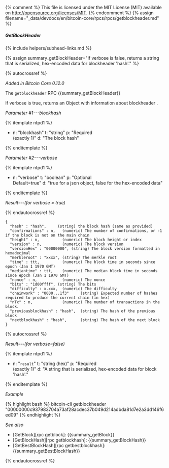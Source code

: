 {% comment %}
This file is licensed under the MIT License (MIT) available on
http://opensource.org/licenses/MIT.
{% endcomment %}
{% assign filename="_data/devdocs/en/bitcoin-core/rpcs/rpcs/getblockheader.md" %}

##### GetBlockHeader
{% include helpers/subhead-links.md %}

{% assign summary_getBlockHeader="if verbose is false, returns a string that is serialized, hex-encoded data for blockheader 'hash'." %}

{% autocrossref %}

*Added in Bitcoin Core 0.12.0*

The `getblockheader` RPC {{summary_getBlockHeader}}

If verbose is true, returns an Object with information about blockheader <hash>.

*Parameter #1---blockhash*

{% itemplate ntpd1 %}
- n: "blockhash"
  t: "string"
  p: "Required<br>(exactly 1)"
  d: "The block hash"

{% enditemplate %}

*Parameter #2---verbose*

{% itemplate ntpd1 %}
- n: "verbose"
  t: "boolean"
  p: "Optional<br>Default=true"
  d: "true for a json object, false for the hex-encoded data"

{% enditemplate %}

*Result---(for verbose = true)*

{% endautocrossref %}

    {
      "hash" : "hash",     (string) the block hash (same as provided)
      "confirmations" : n,   (numeric) The number of confirmations, or -1 if the block is not on the main chain
      "height" : n,          (numeric) The block height or index
      "version" : n,         (numeric) The block version
      "versionHex" : "00000000", (string) The block version formatted in hexadecimal
      "merkleroot" : "xxxx", (string) The merkle root
      "time" : ttt,          (numeric) The block time in seconds since epoch (Jan 1 1970 GMT)
      "mediantime" : ttt,    (numeric) The median block time in seconds since epoch (Jan 1 1970 GMT)
      "nonce" : n,           (numeric) The nonce
      "bits" : "1d00ffff", (string) The bits
      "difficulty" : x.xxx,  (numeric) The difficulty
      "chainwork" : "0000...1f3"     (string) Expected number of hashes required to produce the current chain (in hex)
      "nTx" : n,             (numeric) The number of transactions in the block.
      "previousblockhash" : "hash",  (string) The hash of the previous block
      "nextblockhash" : "hash",      (string) The hash of the next block
    }

{% autocrossref %}

*Result---(for verbose=false)*

{% itemplate ntpd1 %}
- n: "`result`"
  t: "string (hex)"
  p: "Required<br>(exactly 1)"
  d: "A string that is serialized, hex-encoded data for block 'hash'."

{% enditemplate %}

*Example*

{% highlight bash %}
bitcoin-cli getblockheader "00000000c937983704a73af28acdec37b049d214adbda81d7e2a3dd146f6ed09"
{% endhighlight %}

*See also*

* [GetBlock][rpc getblock]: {{summary_getBlock}}
* [GetBlockHash][rpc getblockhash]: {{summary_getBlockHash}}
* [GetBestBlockHash][rpc getbestblockhash]: {{summary_getBestBlockHash}}

{% endautocrossref %}
